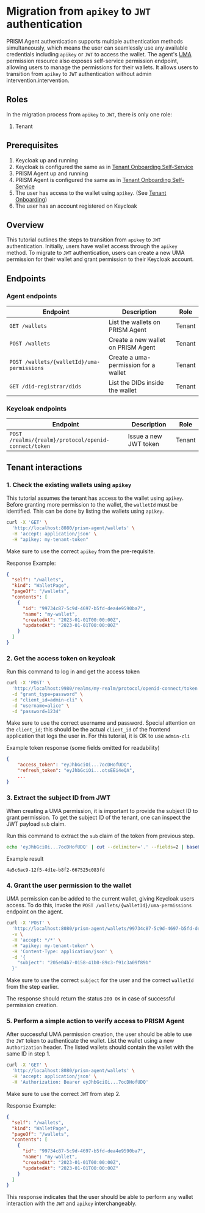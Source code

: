 # Migration from `apikey` to `JWT` authentication

PRISM Agent authentication supports multiple authentication methods simultaneously, which means the user can seamlessly use any available credentials including `apikey` or `JWT` to access the wallet.
The agent's [UMA](/docs/concepts/glossary#uma) permission resource also exposes self-service permission endpoint, allowing users to manage the permissions for their wallets.
It allows users to transition from `apikey` to `JWT` authentication without admin intervention.intervention.

## Roles

In the migration process from `apikey` to `JWT`, there is only one role:

1. Tenant

## Prerequisites

1. Keycloak up and running
2. Keycloak is configured the same as in [Tenant Onboarding Self-Service](./tenant-onboarding-self-service.md)
3. PRISM Agent up and running
4. PRISM Agent is configured the same as in [Tenant Onboarding Self-Service](./tenant-onboarding-self-service.md)
5. The user has access to the wallet using `apikey`. (See [Tenant Onboarding](./tenant-onboarding.md))
6. The user has an account registered on Keycloak

## Overview

This tutorial outlines the steps to transition from `apikey` to `JWT` authentication.
Initially, users have wallet access through the `apikey` method.
To migrate to `JWT` authentication, users can create a new UMA permission for their wallet and grant permission to their Keycloak account.

## Endpoints

### Agent endpoints
| Endpoint                                   | Description                          | Role   |
|--------------------------------------------|--------------------------------------|--------|
| `GET /wallets`                             | List the wallets on PRISM Agent      | Tenant |
| `POST /wallets`                            | Create a new wallet on PRISM Agent   | Tenant |
| `POST /wallets/{walletId}/uma-permissions` | Create a uma-permission for a wallet | Tenant |
| `GET /did-registrar/dids`                  | List the DIDs inside the wallet      | Tenant |

### Keycloak endpoints
| Endpoint                                             | Description           | Role   |
|------------------------------------------------------|-----------------------|--------|
| `POST /realms/{realm}/protocol/openid-connect/token` | Issue a new JWT token | Tenant |

## Tenant interactions

### 1. Check the existing wallets using `apikey`

This tutorial assumes the tenant has access to the wallet using `apikey`.
Before granting more permission to the wallet, the `walletId` must be identified.
This can be done by listing the wallets using `apikey`.

```bash
curl -X 'GET' \
  'http://localhost:8080/prism-agent/wallets' \
  -H 'accept: application/json' \
  -H "apikey: my-tenant-token"
```

Make sure to use the correct `apikey` from the pre-requisite.

Response Example:

```json
{
  "self": "/wallets",
  "kind": "WalletPage",
  "pageOf": "/wallets",
  "contents": [
    {
      "id": "99734c87-5c9d-4697-b5fd-dea4e9590ba7",
      "name": "my-wallet",
      "createdAt": "2023-01-01T00:00:00Z",
      "updatedAt": "2023-01-01T00:00:00Z"
    }
  ]
}
```

### 2. Get the access token on keycloak

Run this command to log in and get the access token

```bash
curl -X 'POST' \
  'http://localhost:9980/realms/my-realm/protocol/openid-connect/token' \
  -d "grant_type=password" \
  -d "client_id=admin-cli" \
  -d "username=alice" \
  -d "password=1234"
```

Make sure to use the correct username and password.
Special attention on the `client_id`; this should be the actual `client_id` of the frontend application that logs the user in.
For this tutorial, it is OK to use `admin-cli`

Example token response (some fields omitted for readability)

```json
{
    "access_token": "eyJhbGciOi...7ocDHofUDQ",
    "refresh_token": "eyJhbGciOi...otsEEi4eQA",
    ...
}
```

### 3. Extract the subject ID from JWT

When creating a UMA permission, it is important to provide the subject ID to grant permission.
To get the subject ID of the tenant, one can inspect the JWT payload `sub` claim.

Run this command to extract the `sub` claim of the token from previous step.

```bash
echo 'eyJhbGciOi...7ocDHofUDQ' | cut --delimiter='.' --fields=2 | base64 --decode | jq -r '.sub'
```

Example result

```log
4a5c6ac9-12f5-4d1e-b8f2-667525c083fd
```

### 4. Grant the user permission to the wallet

UMA permission can be added to the current wallet, giving Keycloak users access.
To do this, invoke the `POST /wallets/{walletId}/uma-permissions` endpoint on the agent.

```bash
curl -X 'POST' \
  'http://localhost:8080/prism-agent/wallets/99734c87-5c9d-4697-b5fd-dea4e9590ba7/uma-permissions' \
  -v \
  -H 'accept: */*' \
  -H "apikey: my-tenant-token" \
  -H 'Content-Type: application/json' \
  -d '{
    "subject": "205e04b7-0158-41b0-89c3-f91c3a09f89b"
  }'
```

Make sure to use the correct `subject` for the user and the correct `walletId` from the step earlier.

The response should return the status `200 OK` in case of successful permission creation.

### 5. Perform a simple action to verify access to PRISM Agent

After successful UMA permission creation, the user should be able to use the `JWT` token to authenticate the wallet.
List the wallet using a new `Authorization` header. The listed wallets should contain the wallet with the same ID in step 1.

```bash
curl -X 'GET' \
  'http://localhost:8080/prism-agent/wallets' \
  -H 'accept: application/json' \
  -H 'Authorization: Bearer eyJhbGciOi...7ocDHofUDQ'
```

Make sure to use the correct `JWT` from step 2.

Response Example:

```json
{
  "self": "/wallets",
  "kind": "WalletPage",
  "pageOf": "/wallets",
  "contents": [
    {
      "id": "99734c87-5c9d-4697-b5fd-dea4e9590ba7",
      "name": "my-wallet",
      "createdAt": "2023-01-01T00:00:00Z",
      "updatedAt": "2023-01-01T00:00:00Z"
    }
  ]
}
```

This response indicates that the user should be able to perform any wallet interaction with the `JWT` and `apikey` interchangeably.
